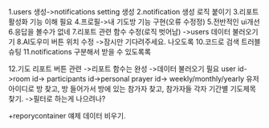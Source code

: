 1.users 생성->notifications setting 생성
2.notification 생성 로직 붙이기
3.리포트 활성화 기능 이해 필요
4.프로필->내 기도방 기능 구현(오류 수정정)
5.전반적인 ui개선
6.응답을 볼수가 없네
7.리포트 관련 함수 수정(로직 벗어남)
->users 데이터 불러오기기
8.AI도우미 버튼 위치 수정
->잠시만 기다려주세요. 나오도록
10.코드로 검색 트러블 슈팅
11.notifications 구분해서 받을 수 있도록록

12.기도 리포트 버튼 관련
->리포트 함수는 완성
->데이터 불러오기 필요 
user id->room id-> participants id->personal prayer id-> weekly/monthly/yearly
유저 아이디로 방 찾고, 방 들어가서 방에 있는 참가자 찾고,  참가자들 각자 기간별 기도제목 찾기. 
->필터로 하는게 나으려나? 
 
 +reporycontainer 얘제 데이터 비우기.
 